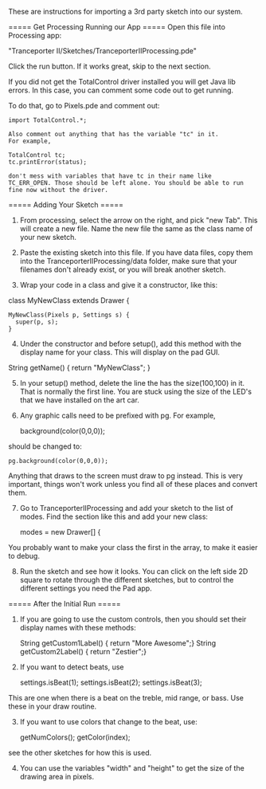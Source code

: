 These are instructions for importing a 3rd party sketch into our system. 

===== Get Processing Running our App =====
Open this file into Processing app: 

"Tranceporter II/Sketches/TranceporterIIProcessing.pde"

Click the run button. If it works great, skip to the next section. 

If you did not get the TotalControl driver installed you will get Java lib
errors. In this case, you can comment some code out to get running. 

To do that, go to Pixels.pde and comment out:

	import TotalControl.*;

    Also comment out anything that has the variable "tc" in it. 
    For example, 

	TotalControl tc; 
	tc.printError(status); 

    don't mess with variables that have tc in their name like 
    TC_ERR_OPEN. Those should be left alone. You should be able to run
    fine now without the driver. 

===== Adding Your Sketch =====

1) From processing, select the arrow on the right, and pick "new Tab". 
This will create a new file. Name the new file the same as the class 
name of your new sketch. 

2) Paste the existing sketch into this file. 
If you have data files, copy them into the TranceporterIIProcessing/data 
folder, make sure that your filenames don't already exist, or you will 
break another sketch. 

3) Wrap your code in a class and give it a constructor, like this: 

  class MyNewClass extends Drawer {

    MyNewClass(Pixels p, Settings s) {
      super(p, s);
    }

4) Under the constructor and before setup(), add this method with the 
display name for your class. This will display on the pad  GUI. 

  String getName() { return "MyNewClass"; }

5) In your setup() method, delete the line the has the size(100,100) in it. 
That is normally the first line. You are stuck using the size of the 
LED's that we have installed on the art car. 

6) Any graphic calls need to be prefixed with pg.  For example,       
	
	background(color(0,0,0));

should be changed to: 

	pg.background(color(0,0,0));

Anything that draws to the screen must draw to pg instead. This is
very important, things won't work unless you find all of these places
and convert them. 

7) Go to TranceporterIIProcessing and add your sketch to the list of 
modes. Find the section like this and add your new class: 

    modes = new Drawer[] {

You probably want to make your class the first in the array, to make 
it easier to debug. 

8) Run the sketch and see how it looks. You can click on the 
left side 2D square to rotate through the different sketches, 
but to control the different settings you need the Pad app. 

===== After the Initial Run =====

1) If you are going to use the custom controls, then you should set 
their display names with these methods: 

	String getCustom1Label() { return "More Awesome";}
 	String getCustom2Label() { return "Zestier";}

2) If you want to detect beats, use 

	settings.isBeat(1);
	settings.isBeat(2);
	settings.isBeat(3);

This are one when there is a beat on the treble, mid range, or bass. 
Use these in your draw routine.

3) If you want to use colors that change to the beat, use: 

	getNumColors();
	getColor(index);

see the other sketches for how this is used. 

4) You can use the variables "width" and "height" to get the size 
of the drawing area in pixels. 



